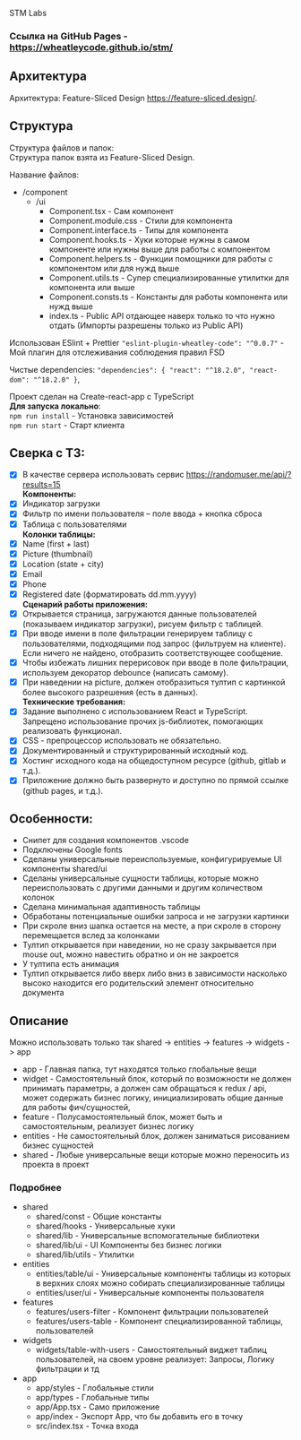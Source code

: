 STM Labs

### Ссылка на GitHub Pages - https://wheatleycode.github.io/stm/

## Архитектура

Архитектура: Feature-Sliced Design https://feature-sliced.design/. <br />

## Структура

Структура файлов и папок: <br />
Структура папок взята из Feature-Sliced Design.

Название файлов: <br />

- /component
  - /ui
    - Component.tsx - Сам компонент
    - Component.module.css - Стили для компонента
    - Component.interface.ts - Типы для компонента
    - Component.hooks.ts - Хуки которые нужны в самом компоненте или нужны выше для работы с компонентом
    - Component.helpers.ts - Функции помощники для работы с компонентом или для нужд выше
    - Component.utils.ts - Супер специализированные утилитки для компонента или выше
    - Component.consts.ts - Константы для работы компонента или нужд выше
    - index.ts - Public API отдающее наверх только то что нужно отдать (Импорты разрешены только из Public API)

Использован ESlint + Prettier
`"eslint-plugin-wheatley-code": "^0.0.7"` - Мой плагин для отслеживания соблюдения правил FSD

Чистые dependencies:
`"dependencies": {
    "react": "^18.2.0",
    "react-dom": "^18.2.0"
  }`,

Проект сделан на Create-react-app с TypeScript <br />
**Для запуска локально**: <br />
`npm run install` - Установка зависимостей <br />
`npm run start` - Старт клиента <br />

## Сверка с ТЗ:

- [x] В качестве сервера использовать сервис https://randomuser.me/api/?results=15 <br />
      **Компоненты:** <br />
- [x] Индикатор загрузки <br />
- [x] Фильтр по имени пользователя – поле ввода + кнопка сброса <br />
- [x] Таблица с пользователями <br />
      **Колонки таблицы:** <br />
- [x] Name (first + last) <br />
- [x] Picture (thumbnail) <br />
- [x] Location (state + city) <br />
- [x] Email <br />
- [x] Phone <br />
- [x] Registered date (форматировать dd.mm.yyyy) <br />
      **Сценарий работы приложения:** <br />
- [x] Открывается страница, загружаются данные пользователей (показываем индикатор загрузки), рисуем фильтр с таблицей. <br />
- [x] При вводе имени в поле фильтрации генерируем таблицу с пользователями, подходящими под запрос (фильтруем на клиенте). Если ничего не найдено, отобразить соответствующее сообщение. <br />
- [x] Чтобы избежать лишних перерисовок при вводе в поле фильтрации, используем декоратор debounce (написать самому). <br />
- [x] При наведении на picture, должен отобразиться тултип с картинкой более высокого разрешения (есть в данных). <br />
      **Технические требования:** <br />
- [x] Задание выполнено с использованием React и TypeScript. Запрещено использование прочих js-библиотек, помогающих реализовать функционал. <br />
- [x] CSS - препроцессор использовать не обязательно. <br />
- [x] Документированный и структурированный исходный код. <br />
- [x] Хостинг исходного кода на общедоступном ресурсе (github, gitlab и т.д.). <br />
- [x] Приложение должно быть развернуто и доступно по прямой ссылке (github pages, и т.д.). <br />

## Особенности:

- Снипет для создания компонентов .vscode
- Подключены Google fonts
- Сделаны универсальные переиспользуемые, конфигурируемые UI компоненты shared/ui
- Сделаны универсальные сущности таблицы, которые можно переиспользовать с другими данными и другим количеством колонок
- Сделана минимальная адаптивность таблицы
- Обработаны потенциальные ошибки запроса и не загрузки картинки
- При скроле вниз шапка остается на месте, а при скроле в сторону перемещается вслед за колонками
- Тултип открывается при наведении, но не сразу закрывается при mouse out, можно навестить обратно и он не закроется
- У тултипа есть анимация
- Тултип открывается либо вверх либо вниз в зависимости насколько высоко находится его родительский элемент относительно документа

## Описание

Можно использовать только так shared -> entities -> features -> widgets -> app

- app - Главная папка, тут находятся только глобальные вещи
- widget - Самостоятельный блок, который по возможности не должен принимать параметры, а должен сам обращаться к redux / api, может содержать бизнес логику, инициализировать общие данные для работы фич/сущностей,
- feature - Полусамостоятельный блок, может быть и самостоятельным, реализует бизнес логику
- entities - Не самостоятельный блок, должен заниматься рисованием бизнес сущностей
- shared - Любые универсальные вещи которые можно переносить из проекта в проект

### Подробнее

- shared
  - shared/const - Общие константы
  - shared/hooks - Универсальные хуки
  - shared/lib - Универсальные вспомогательные библиотеки
  - shared/lib/ui - UI Компоненты без бизнес логики
  - shared/lib/utils - Утилитки
- entities
  - entities/table/ui - Универсальные компоненты таблицы из которых в верхних слоях можно собирать специализированные таблицы
  - entities/user/ui - Универсальные компоненты пользователя
- features
  - features/users-filter - Компонент фильтрации пользователей
  - features/users-table - Компонент специализированной таблицы, пользователей
- widgets
  - widgets/table-with-users - Самостоятельный виджет таблиц пользователей, на своем уровне реализует: Запросы, Логику фильтрации и тд
- app
  - app/styles - Глобальные стили
  - app/types - Глобальные типы
  - app/App.tsx - Само приложение
  - app/index - Экспорт App, что бы добавить его в точку
  - src/index.tsx - Точка входа
